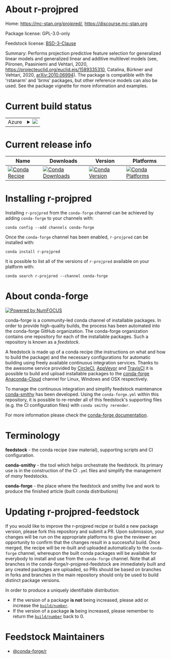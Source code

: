 About r-projpred
================

Home: https://mc-stan.org/projpred/, https://discourse.mc-stan.org

Package license: GPL-3.0-only

Feedstock license: [BSD-3-Clause](https://github.com/conda-forge/r-projpred-feedstock/blob/master/LICENSE.txt)

Summary: Performs projection predictive feature selection for generalized linear models and generalized linear and additive multilevel models (see, Piironen, Paasiniemi and Vehtari, 2020, <https://projecteuclid.org/euclid.ejs/1589335310>, Catalina, Bürkner and Vehtari, 2020, <arXiv:2010.06994>). The package is compatible with the 'rstanarm' and 'brms' packages, but other reference models can also be used. See the package vignette for more information and examples.

Current build status
====================


<table>
    
  <tr>
    <td>Azure</td>
    <td>
      <details>
        <summary>
          <a href="https://dev.azure.com/conda-forge/feedstock-builds/_build/latest?definitionId=11066&branchName=master">
            <img src="https://dev.azure.com/conda-forge/feedstock-builds/_apis/build/status/r-projpred-feedstock?branchName=master">
          </a>
        </summary>
        <table>
          <thead><tr><th>Variant</th><th>Status</th></tr></thead>
          <tbody><tr>
              <td>linux_64_r_base3.6</td>
              <td>
                <a href="https://dev.azure.com/conda-forge/feedstock-builds/_build/latest?definitionId=11066&branchName=master">
                  <img src="https://dev.azure.com/conda-forge/feedstock-builds/_apis/build/status/r-projpred-feedstock?branchName=master&jobName=linux&configuration=linux_64_r_base3.6" alt="variant">
                </a>
              </td>
            </tr><tr>
              <td>linux_64_r_base4.0</td>
              <td>
                <a href="https://dev.azure.com/conda-forge/feedstock-builds/_build/latest?definitionId=11066&branchName=master">
                  <img src="https://dev.azure.com/conda-forge/feedstock-builds/_apis/build/status/r-projpred-feedstock?branchName=master&jobName=linux&configuration=linux_64_r_base4.0" alt="variant">
                </a>
              </td>
            </tr><tr>
              <td>osx_64_r_base3.6</td>
              <td>
                <a href="https://dev.azure.com/conda-forge/feedstock-builds/_build/latest?definitionId=11066&branchName=master">
                  <img src="https://dev.azure.com/conda-forge/feedstock-builds/_apis/build/status/r-projpred-feedstock?branchName=master&jobName=osx&configuration=osx_64_r_base3.6" alt="variant">
                </a>
              </td>
            </tr><tr>
              <td>osx_64_r_base4.0</td>
              <td>
                <a href="https://dev.azure.com/conda-forge/feedstock-builds/_build/latest?definitionId=11066&branchName=master">
                  <img src="https://dev.azure.com/conda-forge/feedstock-builds/_apis/build/status/r-projpred-feedstock?branchName=master&jobName=osx&configuration=osx_64_r_base4.0" alt="variant">
                </a>
              </td>
            </tr><tr>
              <td>win_64_r_base3.6</td>
              <td>
                <a href="https://dev.azure.com/conda-forge/feedstock-builds/_build/latest?definitionId=11066&branchName=master">
                  <img src="https://dev.azure.com/conda-forge/feedstock-builds/_apis/build/status/r-projpred-feedstock?branchName=master&jobName=win&configuration=win_64_r_base3.6" alt="variant">
                </a>
              </td>
            </tr><tr>
              <td>win_64_r_base4.0</td>
              <td>
                <a href="https://dev.azure.com/conda-forge/feedstock-builds/_build/latest?definitionId=11066&branchName=master">
                  <img src="https://dev.azure.com/conda-forge/feedstock-builds/_apis/build/status/r-projpred-feedstock?branchName=master&jobName=win&configuration=win_64_r_base4.0" alt="variant">
                </a>
              </td>
            </tr>
          </tbody>
        </table>
      </details>
    </td>
  </tr>
</table>

Current release info
====================

| Name | Downloads | Version | Platforms |
| --- | --- | --- | --- |
| [![Conda Recipe](https://img.shields.io/badge/recipe-r--projpred-green.svg)](https://anaconda.org/conda-forge/r-projpred) | [![Conda Downloads](https://img.shields.io/conda/dn/conda-forge/r-projpred.svg)](https://anaconda.org/conda-forge/r-projpred) | [![Conda Version](https://img.shields.io/conda/vn/conda-forge/r-projpred.svg)](https://anaconda.org/conda-forge/r-projpred) | [![Conda Platforms](https://img.shields.io/conda/pn/conda-forge/r-projpred.svg)](https://anaconda.org/conda-forge/r-projpred) |

Installing r-projpred
=====================

Installing `r-projpred` from the `conda-forge` channel can be achieved by adding `conda-forge` to your channels with:

```
conda config --add channels conda-forge
```

Once the `conda-forge` channel has been enabled, `r-projpred` can be installed with:

```
conda install r-projpred
```

It is possible to list all of the versions of `r-projpred` available on your platform with:

```
conda search r-projpred --channel conda-forge
```


About conda-forge
=================

[![Powered by NumFOCUS](https://img.shields.io/badge/powered%20by-NumFOCUS-orange.svg?style=flat&colorA=E1523D&colorB=007D8A)](http://numfocus.org)

conda-forge is a community-led conda channel of installable packages.
In order to provide high-quality builds, the process has been automated into the
conda-forge GitHub organization. The conda-forge organization contains one repository
for each of the installable packages. Such a repository is known as a *feedstock*.

A feedstock is made up of a conda recipe (the instructions on what and how to build
the package) and the necessary configurations for automatic building using freely
available continuous integration services. Thanks to the awesome service provided by
[CircleCI](https://circleci.com/), [AppVeyor](https://www.appveyor.com/)
and [TravisCI](https://travis-ci.com/) it is possible to build and upload installable
packages to the [conda-forge](https://anaconda.org/conda-forge)
[Anaconda-Cloud](https://anaconda.org/) channel for Linux, Windows and OSX respectively.

To manage the continuous integration and simplify feedstock maintenance
[conda-smithy](https://github.com/conda-forge/conda-smithy) has been developed.
Using the ``conda-forge.yml`` within this repository, it is possible to re-render all of
this feedstock's supporting files (e.g. the CI configuration files) with ``conda smithy rerender``.

For more information please check the [conda-forge documentation](https://conda-forge.org/docs/).

Terminology
===========

**feedstock** - the conda recipe (raw material), supporting scripts and CI configuration.

**conda-smithy** - the tool which helps orchestrate the feedstock.
                   Its primary use is in the construction of the CI ``.yml`` files
                   and simplify the management of *many* feedstocks.

**conda-forge** - the place where the feedstock and smithy live and work to
                  produce the finished article (built conda distributions)


Updating r-projpred-feedstock
=============================

If you would like to improve the r-projpred recipe or build a new
package version, please fork this repository and submit a PR. Upon submission,
your changes will be run on the appropriate platforms to give the reviewer an
opportunity to confirm that the changes result in a successful build. Once
merged, the recipe will be re-built and uploaded automatically to the
`conda-forge` channel, whereupon the built conda packages will be available for
everybody to install and use from the `conda-forge` channel.
Note that all branches in the conda-forge/r-projpred-feedstock are
immediately built and any created packages are uploaded, so PRs should be based
on branches in forks and branches in the main repository should only be used to
build distinct package versions.

In order to produce a uniquely identifiable distribution:
 * If the version of a package **is not** being increased, please add or increase
   the [``build/number``](https://conda.io/docs/user-guide/tasks/build-packages/define-metadata.html#build-number-and-string).
 * If the version of a package **is** being increased, please remember to return
   the [``build/number``](https://conda.io/docs/user-guide/tasks/build-packages/define-metadata.html#build-number-and-string)
   back to 0.

Feedstock Maintainers
=====================

* [@conda-forge/r](https://github.com/conda-forge/r/)


